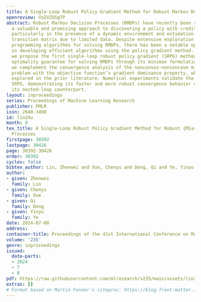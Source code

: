 ```yaml
---
title: A Single-Loop Robust Policy Gradient Method for Robust Markov Decision Processes
openreview: VaZVZQSgTP
abstract: Robust Markov Decision Processes (RMDPs) have recently been recognized as
  a valuable and promising approach to discovering a policy with creditable performance,
  particularly in the presence of a dynamic environment and estimation errors in the
  transition matrix due to limited data. Despite extensive exploration of dynamic
  programming algorithms for solving RMDPs, there has been a notable upswing in interest
  in developing efficient algorithms using the policy gradient method. In this paper,
  we propose the first single-loop robust policy gradient (SRPG) method with the global
  optimality guarantee for solving RMDPs through its minimax formulation. Moreover,
  we complement the convergence analysis of the nonconvex-nonconcave min-max optimization
  problem with the objective function’s gradient dominance property, which is not
  explored in the prior literature. Numerical experiments validate the efficacy of
  SRPG, demonstrating its faster and more robust convergence behavior compared to
  its nested-loop counterpart.
layout: inproceedings
series: Proceedings of Machine Learning Research
publisher: PMLR
issn: 2640-3498
id: lin24u
month: 0
tex_title: A Single-Loop Robust Policy Gradient Method for Robust {M}arkov Decision
  Processes
firstpage: 30392
lastpage: 30426
page: 30392-30426
order: 30392
cycles: false
bibtex_author: Lin, Zhenwei and Xue, Chenyu and Deng, Qi and Ye, Yinyu
author:
- given: Zhenwei
  family: Lin
- given: Chenyu
  family: Xue
- given: Qi
  family: Deng
- given: Yinyu
  family: Ye
date: 2024-07-08
address:
container-title: Proceedings of the 41st International Conference on Machine Learning
volume: '235'
genre: inproceedings
issued:
  date-parts:
  - 2024
  - 7
  - 8
pdf: https://raw.githubusercontent.com/mlresearch/v235/main/assets/lin24u/lin24u.pdf
extras: []
# Format based on Martin Fenner's citeproc: https://blog.front-matter.io/posts/citeproc-yaml-for-bibliographies/
---
```

